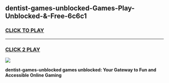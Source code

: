 
## dentist-games-unblocked-Games-Play-Unblocked-&-Free-6c6c1
<h3>
<a href="https://premium76.site?title=dentist-games-unblocked&ref=24A">CLICK TO PLAY</a></h3>
<hr>

<h3>
<a href="https://premium76.site?title=dentist-games-unblocked&ref=24A">CLICK 2 PLAY</a>
  
</h3>

<a href="https://premium76.site?title=dentist-games-unblocked&ref=24A"><img src="https://clearcache.store/games.png"></a>


**dentist-games-unblocked games unblocked: Your Gateway to Fun and Accessible Online Gaming**
